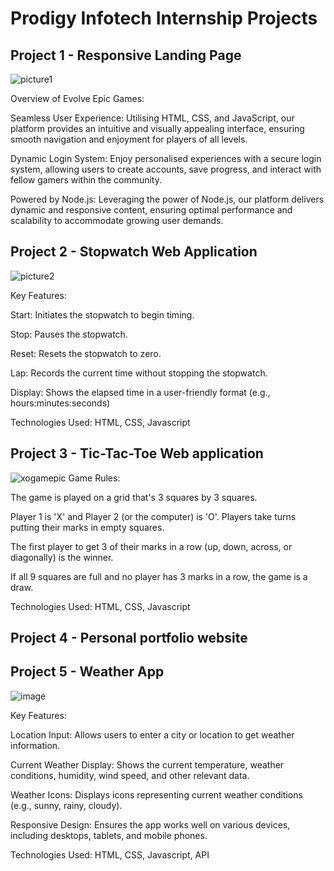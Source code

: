 # Prodigy Infotech Internship Projects
## Project 1 - Responsive Landing Page
![picture1](https://github.com/bskeeth2026/Prodigy_Infotech/assets/155647814/ca6165eb-dbb4-40ea-99ed-8e2367042b0c)

Overview of Evolve Epic Games:

Seamless User Experience: Utilising HTML, CSS, and JavaScript, our platform provides an intuitive and visually appealing interface, ensuring smooth navigation and enjoyment for players of all levels.

Dynamic Login System: Enjoy personalised experiences with a secure login system, allowing users to create accounts, save progress, and interact with fellow gamers within the community.

Powered by Node.js: Leveraging the power of Node.js, our platform delivers dynamic and responsive content, ensuring optimal performance and scalability to accommodate growing user demands.
## Project 2 - Stopwatch Web Application
![picture2](https://github.com/bskeeth2026/Prodigy_Infotech/assets/155647814/12559d8d-8aeb-4eba-94e2-64290f6bcf9c)

Key Features: 

Start: Initiates the stopwatch to begin timing.

Stop: Pauses the stopwatch.

Reset: Resets the stopwatch to zero.

Lap: Records the current time without stopping the stopwatch.

Display: Shows the elapsed time in a user-friendly format (e.g., hours:minutes:seconds)

Technologies Used: HTML, CSS, Javascript
## Project 3 - Tic-Tac-Toe Web application
![xogamepic](https://github.com/bskeeth2026/Prodigy_Infotech/assets/155647814/b0506067-34eb-4734-aace-08ac66063cc8)
Game Rules:

The game is played on a grid that's 3 squares by 3 squares.

Player 1 is 'X' and Player 2 (or the computer) is 'O'. Players take turns putting their marks in empty squares.

The first player to get 3 of their marks in a row (up, down, across, or diagonally) is the winner.

If all 9 squares are full and no player has 3 marks in a row, the game is a draw.

Technologies Used: HTML, CSS, Javascript
## Project 4 - Personal portfolio website
## Project 5 - Weather App
![image](https://github.com/bskeeth2026/Prodigy_Infotech/assets/155647814/72541a18-6f2f-4442-8acf-d8fceeefa5ff)

Key Features:

Location Input: Allows users to enter a city or location to get weather information.

Current Weather Display: Shows the current temperature, weather conditions, humidity, wind speed, and other relevant data.

Weather Icons: Displays icons representing current weather conditions (e.g., sunny, rainy, cloudy).

Responsive Design: Ensures the app works well on various devices, including desktops, tablets, and mobile phones.

Technologies Used: HTML, CSS, Javascript, API
